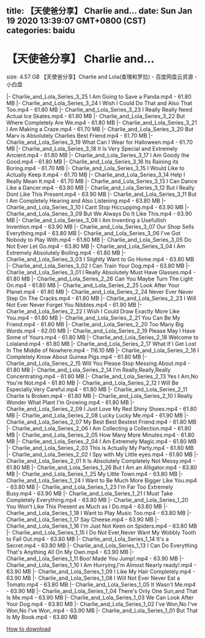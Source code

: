 
title: 【天使爸分享】 Charlie and…
date: Sun Jan 19 2020 13:39:07 GMT+0800 (CST)    
categories: baidu
---

# 【天使爸分享】 Charlie and…
size: 4.57 GB
 【天使爸分享】Charlie and Lola(查理和罗拉) - 百度网盘云资源 - 小白盘
 
|- Charlie_and_Lola_Series_3_25 I Am Going to Save a Panda.mp4 - 61.80 MB
|- Charlie_and_Lola_Series_3_24 I Wish I Could Do That and Also That Too.mp4 - 61.80 MB
|- Charlie_and_Lola_Series_3_23 I Really Really Need Actual Ice Skates.mp4 - 61.80 MB
|- Charlie_and_Lola_Series_3_22 But Where Completely Are We.mp4 - 61.80 MB
|- Charlie_and_Lola_Series_3_21 I Am Making a Craze.mp4 - 61.70 MB
|- Charlie_and_Lola_Series_3_20 But Marv is Absolutely Charlies Best Friend.mp4 - 61.70 MB
|- Charlie_and_Lola_Series_3_19 What Can I Wear for Halloween.mp4 - 61.70 MB
|- Charlie_and_Lola_Series_3_18 It Is Very Special and Extremely Ancient.mp4 - 61.80 MB
|- Charlie_and_Lola_Series_3_17 I Am Goody the Good.mp4 - 61.80 MB
|- Charlie_and_Lola_Series_3_16 Its Raining its Boring.mp4 - 61.70 MB
|- Charlie_and_Lola_Series_3_15 I Would Like to Actually Keep it.mp4 - 61.70 MB
|- Charlie_and_Lola_Series_3_14 Help I Really Mean It.mp4 - 61.70 MB
|- Charlie_and_Lola_Series_3_13 I Can Dance Like a Dancer.mp4 - 63.80 MB
|- Charlie_and_Lola_Series_3_12 But I Really Dont Like This Present.mp4 - 63.90 MB
|- Charlie_and_Lola_Series_3_11 But I Am Completely Hearing and Also Listening.mp4 - 63.80 MB
|- Charlie_and_Lola_Series_3_10 I Cant Stop Hiccupping.mp4 - 63.90 MB
|- Charlie_and_Lola_Series_3_09 But We Always Do It Like This.mp4 - 63.90 MB
|- Charlie_and_Lola_Series_3_08 I Am Inventing a Usefullish Invention.mp4 - 63.90 MB
|- Charlie_and_Lola_Series_3_07 Our Shop Sells Everything.mp4 - 63.80 MB
|- Charlie_and_Lola_Series_3_06 I've Got Nobody to Play With.mp4 - 61.80 MB
|- Charlie_and_Lola_Series_3_05 Do Not Ever Let Go.mp4 - 63.80 MB
|- Charlie_and_Lola_Series_3_04 I Am Extremely Absolutely Boiling.mp4 - 61.80 MB
|- Charlie_and_Lola_Series_3_03  I Slightly Want to Go Home.mp4 - 63.80 MB
|- Charlie_and_Lola_Series_3_02 I Can Train Your Dog.mp4 - 63.80 MB
|- Charlie_and_Lola_Series_3_01 I Really Absolutely Must Have Glasses.mp4 - 61.80 MB
|- Charlie_and_Lola_Series_2_26 Can You Maybe Turn The Light On.mp4 - 61.80 MB
|- Charlie_and_Lola_Series_2_25 Look After Your Planet.mp4 - 61.80 MB
|- Charlie_and_Lola_Series_2_24 Never Ever Never Step On The Cracks.mp4 - 61.80 MB
|- Charlie_and_Lola_Series_2_23 I Will Not Ever Never Forget You Nibbles.mp4 - 61.90 MB
|- Charlie_and_Lola_Series_2_22 I Wish I Could Draw Exactly More Like You.mp4 - 61.80 MB
|- Charlie_and_Lola_Series_2_21 You Can Be My Friend.mp4 - 61.80 MB
|- Charlie_and_Lola_Series_2_20 Too Many Big Words.mp4 - 62.00 MB
|- Charlie_and_Lola_Series_2_19 Please May I Have Some of Yours.mp4 - 61.80 MB
|- Charlie_and_Lola_Series_2_18 Welcome to Lolaland.mp4 - 61.80 MB
|- Charlie_and_Lola_Series_2_17 What If I Get Lost In The Middle of Nowhere.mp4 - 116.10 MB
|- Charlie_and_Lola_Series_2_16 I Completely Know About Guinea Pigs.mp4 - 61.80 MB
|- Charlie_and_Lola_Series_2_15 Will You Please Stop Messing About.mp4 - 61.80 MB
|- Charlie_and_Lola_Series_2_14 I'm Really,Really,Really Concentrating.mp4 - 61.80 MB
|- Charlie_and_Lola_Series_2_13 Yes I Am,No You're Not.mp4 - 61.80 MB
|- Charlie_and_Lola_Series_2_12 I Will Be Especially,Very Careful.mp4 - 61.80 MB
|- Charlie_and_Lola_Series_2_11 Charlie Is Broken.mp4 - 61.80 MB
|- Charlie_and_Lola_Series_2_10 I Really Wonder What Plant I'm Growing.mp4 - 61.80 MB
|- Charlie_and_Lola_Series_2_09 I Just Love My Red Shiny Shoes.mp4 - 61.80 MB
|- Charlie_and_Lola_Series_2_08 Lucky Lucky Me.mp4 - 61.90 MB
|- Charlie_and_Lola_Series_2_07 My Best Best Bestest Friend.mp4 - 61.80 MB
|- Charlie_and_Lola_Series_2_06 I Am Collecting a Collection.mp4 - 61.80 MB
|- Charlie_and_Lola_Series_2_05 How Many More Minutes.mp4 - 61.80 MB
|- Charlie_and_Lola_Series_2_04 I Am Extremely Magic.mp4 - 61.80 MB
|- Charlie_and_Lola_Series_2_03 This is Actually My Party.mp4 - 61.80 MB
|- Charlie_and_Lola_Series_2_02 I Spy with My Little eyes.mp4 - 61.80 MB
|- Charlie_and_Lola_Series_2_01 It Is Absolutely Completely Not Messy.mp4 - 61.80 MB
|- Charlie_and_Lola_Series_1_26 But I Am an Alligator.mp4 - 63.80 MB
|- Charlie_and_Lola_Series_1_25 My Little Town.mp4 - 63.80 MB
|- Charlie_and_Lola_Series_1_24 I Want to Be Much More Bigger Like You.mp4 - 63.80 MB
|- Charlie_and_Lola_Series_1_23 I'm Far Too Extremely Busy.mp4 - 63.90 MB
|- Charlie_and_Lola_Series_1_21 I Must Take Completely Everything.mp4 - 63.80 MB
|- Charlie_and_Lola_Series_1_20 You Won't Like This Present as Much as I Do.mp4 - 63.80 MB
|- Charlie_and_Lola_Series_1_18 I Want to Play Music Too.mp4 - 63.80 MB
|- Charlie_and_Lola_Series_1_17 Say Cheese.mp4 - 63.90 MB
|- Charlie_and_Lola_Series_1_16 I'm Just Not Keen on Spiders.mp4 - 63.80 MB
|- Charlie_and_Lola_Series_1_15 I Do Not Ever,Never Want My Wobbly Tooth to Fall Out.mp4 - 63.80 MB
|- Charlie_and_Lola_Series_1_14 It's a Secret.mp4 - 63.80 MB
|- Charlie_and_Lola_Series_1_13 I Can Do Everything That's Anything All On My Own.mp4 - 63.90 MB
|- Charlie_and_Lola_Series_1_11 Boo! Made You Jump!.mp4 - 63.90 MB
|- Charlie_and_Lola_Series_1_10 I Am Hurrying,I'm Almost Nearly ready!.mp4 - 63.90 MB
|- Charlie_and_Lola_Series_1_09 I Like My Hair Completely.mp4 - 63.90 MB
|- Charlie_and_Lola_Series_1_08 I Will Not Ever Never Eat a Tomato.mp4 - 63.80 MB
|- Charlie_and_Lola_Series_1_05 It Wasn't Me.mp4 - 63.90 MB
|- Charlie_and_Lola_Series_1_04 There's Only One Sun,and That Is Me.mp4 - 63.90 MB
|- Charlie_and_Lola_Series_1_03 We Can Look After Your Dog.mp4 - 63.80 MB
|- Charlie_and_Lola_Series_1_02 I've Won,No I've Won,No I've Won,.mp4 - 63.90 MB
|- Charlie_and_Lola_Series_1_01 But That Is My Book.mp4 - 63.80 MB

[How to download](https://bpcam.bemobtrk.com/go/2ceec3aa-1ca2-46d6-b9ff-aaa5c184517c?jno=3152)